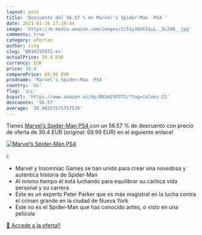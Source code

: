 ```yaml
---
layout: post
title: 'Descuento del 56.57 % en Marvel’s Spider-Man  PS4 '
date: 2021-01-16 17:19:44
image: 'https://m.media-amazon.com/images/I/51y3UUkIquL._SL200_.jpg'
comments: true
category: ofertas
author: ring
slug: 'B01H25FDTI-es'
actualPrice: 30.4 EUR
currency: EUR
price: 30.4
comparePrice: 69.99 EUR
prodname: 'Marvel’s Spider-Man  PS4 '
country: 'es'
flag: '🇪🇸'
buyurl: 'https://www.amazon.es/dp/B01H25FDTI/?tag=tolees-21'
descuento: '56.57'
average: '20.98257575757576'
---
```


Tienes [Marvel’s Spider-Man  PS4 ](https://www.amazon.es/dp/B01H25FDTI/?tag=tolees-21) con un 56.57 % de descuento con precio de oferta de 30.4 EUR (original: 69.99 EUR) en el siguiente enlace!

[![Marvel’s Spider-Man  PS4 ](https://m.media-amazon.com/images/I/51y3UUkIquL._SL200_.jpg)](https://www.amazon.es/dp/B01H25FDTI/?tag=tolees-21)

ℹ️:

- Marvel y Insomniac Games se han unido para crear una novedosa y auténtica historia de Spider-Man
- Al mismo tiempo él está luchando para equilibrar su caótica vida personal y su carrera
- Este es un experto Peter Parker que es más magistral en la lucha contra el crimen grande en la ciudad de Nueva York
- Este no es el Spider-Man que has conocido antes, o visto en una película

[🛒 Accede a la oferta!!](https://www.amazon.es/dp/B01H25FDTI/?tag=tolees-21)
